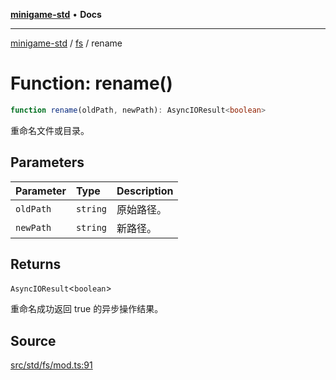 [**minigame-std**](../../../index.md) • **Docs**

***

[minigame-std](../../../index.md) / [fs](../index.md) / rename

# Function: rename()

```ts
function rename(oldPath, newPath): AsyncIOResult<boolean>
```

重命名文件或目录。

## Parameters

| Parameter | Type | Description |
| :------ | :------ | :------ |
| `oldPath` | `string` | 原始路径。 |
| `newPath` | `string` | 新路径。 |

## Returns

`AsyncIOResult`\<`boolean`\>

重命名成功返回 true 的异步操作结果。

## Source

[src/std/fs/mod.ts:91](https://github.com/JiangJie/minigame-std/blob/fe87039c9bf9e09f2936bdac3b9a02fcf5e4b50c/src/std/fs/mod.ts#L91)
